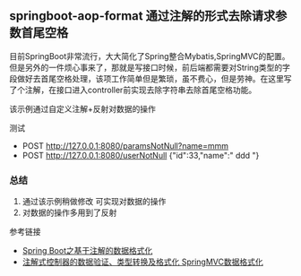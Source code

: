 ## springboot-aop-format 通过注解的形式去除请求参数首尾空格

目前SpringBoot非常流行，大大简化了Spring整合Mybatis,SpringMVC的配置。但是另外的一件烦心事来了，那就是写接口时候，前后端都需要对String类型的字段做好去首尾空格处理，该项工作简单但是繁琐，虽不费心，但是劳神。在这里写了个注解，在接口进入controller前实现去除字符串去除首尾空格功能。

该示例通过自定义注解+反射对数据的操作

测试
- POST http://127.0.0.1:8080/paramsNotNull?name=mmm
- POST http://127.0.0.1:8080/userNotNull  {"id":33,"name":"  ddd  "}

### 总结
1. 通过该示例稍做修改 可实现对数据的操作
2. 对数据的操作多用到了反射


参考链接
- [Spring Boot之基于注解的数据格式化](https://blog.csdn.net/jrainbow/article/details/52382728)
- [注解式控制器的数据验证、类型转换及格式化 SpringMVC数据格式化](https://blog.csdn.net/soundfly/article/details/17380741)